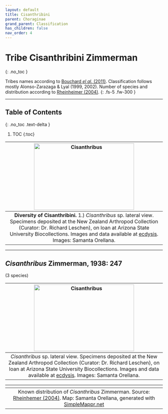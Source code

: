 ```yaml
---
layout: default
title: Cisanthribini
parent: Choraginae
grand_parent: Classification
has_children: false
nav_order: 4
---
```



# Tribe Cisanthribini Zimmerman
{: .no_toc }

Tribes names according to [Bouchard _el al._ (2011)](https://zookeys.pensoft.net/articles.php?id=4001). Classification follows mostly Alonso-Zarazaga & Lyal (1999, 2002). Number of species and distribution according to [Rheinheimer (2004)](https://www.zobodat.at/pdf/Mitt-Ent-Ver-Stuttgart_39_2004_0001-0244.pdf).
{: .fs-5 .fw-300 }

---

## Table of Contents
{: .no_toc .text-delta }

1. TOC
{:toc}

| [<img src="https://serv.biokic.asu.edu/imglib/ecdysis/Anthribidae/202303/NZAC_Cisanthribus_lateral_edit_1679446274.jpg" alt="Cisanthribus" width="320" height="213.4">](https://serv.biokic.asu.edu/ecdysis/imagelib/imgdetails.php?imgid=303547) 
|:--:| 
|**Diversity of Cisanthribini.** 1.) *Cisanthribus* sp. lateral view. Specimens deposited at the New Zealand Arthropod Collection (Curator: Dr. Richard Leschen), on loan at Arizona State University Biocollections. Images and data available at [ecdysis](https://serv.biokic.asu.edu/ecdysis/index.php). Images: Samanta Orellana. |

---

## _Cisanthribus_ Zimmerman, 1938: 247
(3 species)

| [<img src="https://serv.biokic.asu.edu/imglib/ecdysis/Anthribidae/202303/NZAC_Cisanthribus_lateral_edit_1679446274.jpg" alt="Cisanthribus" width="320" height="213.4">](https://serv.biokic.asu.edu/ecdysis/imagelib/imgdetails.php?imgid=303547) 
|:--:| 
|*Cisanthribus* sp. lateral view. Specimens deposited at the New Zealand Arthropod Collection (Curator: Dr. Richard Leschen), on loan at Arizona State University Biocollections. Images and data available at [ecdysis](https://serv.biokic.asu.edu/ecdysis/index.php). Images: Samanta Orellana. |

|<img src="https://www.simplemappr.net/map/20241" alt="" />| 
|:--:| 
|Known distribution of _Cisanthribus_ Zimmerman. Source: [Rheinhemer (2004)](https://www.zobodat.at/pdf/Mitt-Ent-Ver-Stuttgart_39_2004_0001-0244.pdf). Map: Samanta Orellana, generated with [SimpleMappr.net](https://www.simplemappr.net/) |



